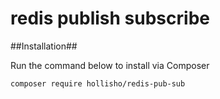 # redis publish subscribe


##Installation##

Run the command below to install via Composer

```shell
composer require hollisho/redis-pub-sub
```

